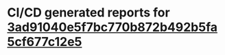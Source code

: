 # CI/CD generated reports for [3ad91040e5f7bc770b872b492b5fa5cf677c12e5](https://github.com/hydephp/develop/commit/3ad91040e5f7bc770b872b492b5fa5cf677c12e5)
